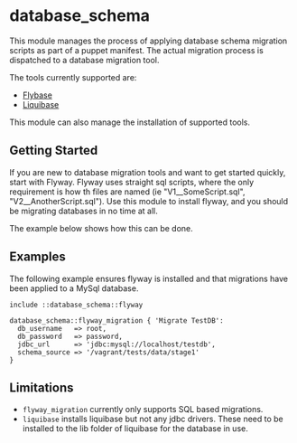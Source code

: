 database_schema
===============

This module manages the process of applying database schema migration scripts 
as part of a puppet manifest. The actual migration process is dispatched to a 
database migration tool.

The tools currently supported are:

* [Flybase](http://flywaydb.org/)
* [Liquibase](http://www.liquibase.org/index.html) 

This module can also manage the installation of supported tools.

Getting Started
---------------

If you are new to database migration tools and want to get started quickly, 
start with Flyway. Flyway uses straight sql scripts, where the only requirement
is how th files are named (ie "V1__SomeScript.sql", "V2__AnotherScript.sql").
Use this module to install flyway, and you should be migrating databases in no
time at all.

The example below shows how this can be done.

Examples
--------

The following example ensures flyway is installed and that migrations have been 
applied to a MySql database.

    include ::database_schema::flyway
    
    database_schema::flyway_migration { 'Migrate TestDB':
      db_username   => root,
      db_password   => password,
      jdbc_url      => 'jdbc:mysql://localhost/testdb',
      schema_source => '/vagrant/tests/data/stage1'
    }
    
Limitations
-----------

* `flyway_migration` currently only supports SQL based migrations.
* `liquibase` installs liquibase but not any jdbc drivers. These need to be 
  installed to the lib folder of liquibase for the database in use. 